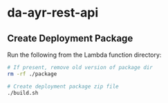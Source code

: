 # da-ayr-rest-api

## Create Deployment Package

Run the following from the Lambda function directory:

```bash
# If present, remove old version of package dir
rm -rf ./package

# Create deployment package zip file
./build.sh
```

